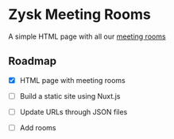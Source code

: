 # Zysk Meeting Rooms

A simple HTML page with all our [meeting rooms](https://zysk.in/meeting-rooms/)

## Roadmap
- [x] HTML page with meeting rooms
- [ ] Build a static site using Nuxt.js
- [ ] Update URLs through JSON files
- [ ] Add rooms

